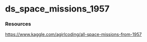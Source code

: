 # ds_space_missions_1957

### Resources
https://www.kaggle.com/agirlcoding/all-space-missions-from-1957
